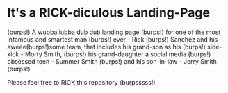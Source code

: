 # It's a RICK-diculous Landing-Page
(burps!) A wubba lubba dub dub landing page (burps!) for one of the most infamous and smartest man (burps!) ever - Rick (burps!) Sanchez and his aweee(burps!)some team, that includes his grand-son as his (burps!) side-kick - Morty Smith, (burps!) his grand-daughter a social media (burps!) obsessed teen - Summer Smith (burps!) and his son-in-law - Jerry Smith (burps!)

Please feel free to RICK this repository (burpsssss!)

